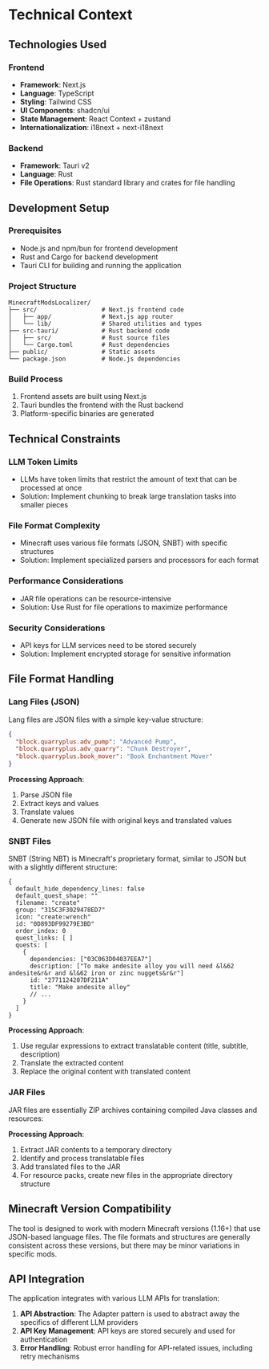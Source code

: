 # Technical Context

## Technologies Used

### Frontend
- **Framework**: Next.js
- **Language**: TypeScript
- **Styling**: Tailwind CSS
- **UI Components**: shadcn/ui
- **State Management**: React Context + zustand
- **Internationalization**: i18next + next-i18next

### Backend
- **Framework**: Tauri v2
- **Language**: Rust
- **File Operations**: Rust standard library and crates for file handling

## Development Setup

### Prerequisites
- Node.js and npm/bun for frontend development
- Rust and Cargo for backend development
- Tauri CLI for building and running the application

### Project Structure
```
MinecraftModsLocalizer/
├── src/                  # Next.js frontend code
│   ├── app/              # Next.js app router
│   └── lib/              # Shared utilities and types
├── src-tauri/            # Rust backend code
│   ├── src/              # Rust source files
│   └── Cargo.toml        # Rust dependencies
├── public/               # Static assets
└── package.json          # Node.js dependencies
```

### Build Process
1. Frontend assets are built using Next.js
2. Tauri bundles the frontend with the Rust backend
3. Platform-specific binaries are generated

## Technical Constraints

### LLM Token Limits
- LLMs have token limits that restrict the amount of text that can be processed at once
- Solution: Implement chunking to break large translation tasks into smaller pieces

### File Format Complexity
- Minecraft uses various file formats (JSON, SNBT) with specific structures
- Solution: Implement specialized parsers and processors for each format

### Performance Considerations
- JAR file operations can be resource-intensive
- Solution: Use Rust for file operations to maximize performance

### Security Considerations
- API keys for LLM services need to be stored securely
- Solution: Implement encrypted storage for sensitive information

## File Format Handling

### Lang Files (JSON)
Lang files are JSON files with a simple key-value structure:

```json
{
  "block.quarryplus.adv_pump": "Advanced Pump",
  "block.quarryplus.adv_quarry": "Chunk Destroyer",
  "block.quarryplus.book_mover": "Book Enchantment Mover"
}
```

**Processing Approach**:
1. Parse JSON file
2. Extract keys and values
3. Translate values
4. Generate new JSON file with original keys and translated values

### SNBT Files
SNBT (String NBT) is Minecraft's proprietary format, similar to JSON but with a slightly different structure:

```
{
  default_hide_dependency_lines: false
  default_quest_shape: ""
  filename: "create"
  group: "315C3F3029478ED7"
  icon: "create:wrench"
  id: "0D893DF99279E3BD"
  order_index: 0
  quest_links: [ ]
  quests: [
    {
      dependencies: ["03C063D04037EEA7"]
      description: ["To make andesite alloy you will need &l&62 andesite&r&r and &l&62 iron or zinc nuggets&r&r"]
      id: "2771124207DF211A"
      title: "Make andesite alloy"
      // ...
    }
  ]
}
```

**Processing Approach**:
1. Use regular expressions to extract translatable content (title, subtitle, description)
2. Translate the extracted content
3. Replace the original content with translated content

### JAR Files
JAR files are essentially ZIP archives containing compiled Java classes and resources:

**Processing Approach**:
1. Extract JAR contents to a temporary directory
2. Identify and process translatable files
3. Add translated files to the JAR
4. For resource packs, create new files in the appropriate directory structure

## Minecraft Version Compatibility

The tool is designed to work with modern Minecraft versions (1.16+) that use JSON-based language files. The file formats and structures are generally consistent across these versions, but there may be minor variations in specific mods.

## API Integration

The application integrates with various LLM APIs for translation:

1. **API Abstraction**: The Adapter pattern is used to abstract away the specifics of different LLM providers
2. **API Key Management**: API keys are stored securely and used for authentication
3. **Error Handling**: Robust error handling for API-related issues, including retry mechanisms
